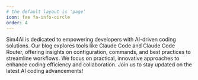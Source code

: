 ```yaml
---
# the default layout is 'page'
icon: fas fa-info-circle
order: 4
---
```


Sim4AI is dedicated to empowering developers with AI-driven coding solutions. Our blog explores tools like Claude Code and Claude Code Router, offering insights on configuration, commands, and best practices to streamline workflows. We focus on practical, innovative approaches to enhance coding efficiency and collaboration. Join us to stay updated on the latest AI coding advancements!

